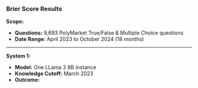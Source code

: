 ### Brier Score Results  

**Scope:**  
- **Questions:** 9,693 PolyMarket True/False & Multiple Choice questions  
- **Date Range:** April 2023 to October 2024 (18 months)  

---

**System 1:**  
- **Model:** One LLama 3 8B instance  
- **Knowledge Cutoff:** March 2023  
- **Outcome:**  


